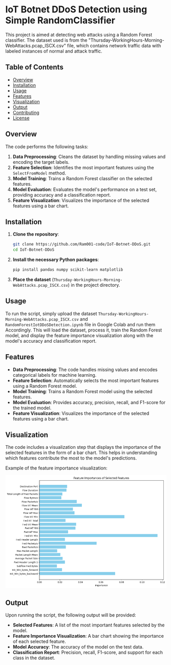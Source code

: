 # IoT Botnet DDoS Detection using Simple RandomClassifier

This project is aimed at detecting web attacks using a Random Forest classifier. The dataset used is from the "Thursday-WorkingHours-Morning-WebAttacks.pcap_ISCX.csv" file, which contains network traffic data with labeled instances of normal and attack traffic.

## Table of Contents

- [Overview](#overview)
- [Installation](#installation)
- [Usage](#usage)
- [Features](#features)
- [Visualization](#visualization)
- [Output](#output)
- [Contributing](#contributing)
- [License](#license)

## Overview

The code performs the following tasks:

1. **Data Preprocessing**: Cleans the dataset by handling missing values and encoding the target labels.
2. **Feature Selection**: Identifies the most important features using the `SelectFromModel` method.
3. **Model Training**: Trains a Random Forest classifier on the selected features.
4. **Model Evaluation**: Evaluates the model's performance on a test set, providing accuracy and a classification report.
5. **Feature Visualization**: Visualizes the importance of the selected features using a bar chart.

## Installation

1. **Clone the repository**:
    ```bash
    git clone https://github.com/Ram001-code/IoT-Botnet-DDoS.git
    cd IoT-Botnet-DDoS
    ```

2. **Install the necessary Python packages**:
    ```bash
    pip install pandas numpy scikit-learn matplotlib
    ```

3. **Place the dataset** (`Thursday-WorkingHours-Morning-WebAttacks.pcap_ISCX.csv`) in the project directory.

## Usage

To run the script, simply upload the dataset `Thursday-WorkingHours-Morning-WebAttacks.pcap_ISCX.csv` and `RandomForestIotDDoSDetection.ipynb` file in Google Colab and run them Accordingly.
This will load the dataset, process it, train the Random Forest model, and display the feature importance visualization along with the model's accuracy and classification report.

## Features

- **Data Preprocessing**: The code handles missing values and encodes categorical labels for machine learning.
- **Feature Selection**: Automatically selects the most important features using a Random Forest model.
- **Model Training**: Trains a Random Forest model using the selected features.
- **Model Evaluation**: Provides accuracy, precision, recall, and F1-score for the trained model.
- **Feature Visualization**: Visualizes the importance of the selected features using a bar chart.

## Visualization

The code includes a visualization step that displays the importance of the selected features in the form of a bar chart. This helps in understanding which features contribute the most to the model's predictions.

Example of the feature importance visualization:

![Feature Importance Visualization](feature_importance.png)

## Output

Upon running the script, the following output will be provided:

- **Selected Features**: A list of the most important features selected by the model.
- **Feature Importance Visualization**: A bar chart showing the importance of each selected feature.
- **Model Accuracy**: The accuracy of the model on the test data.
- **Classification Report**: Precision, recall, F1-score, and support for each class in the dataset.
